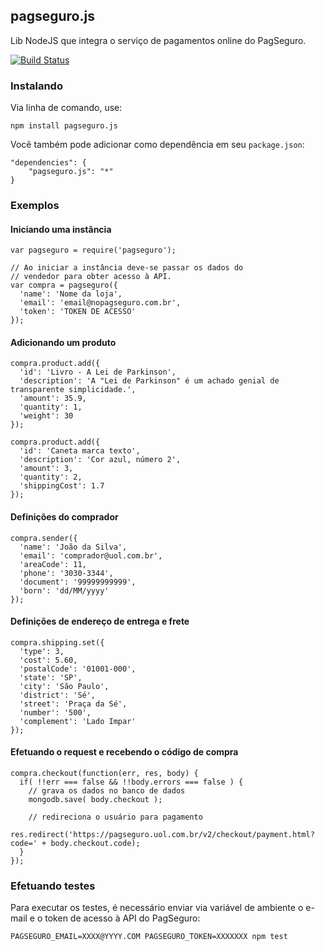 ## pagseguro.js

Lib NodeJS que integra o serviço de pagamentos online do PagSeguro.

[![Build Status](https://travis-ci.org/gustavopaes/pagseguro.js.png?branch=master)](https://travis-ci.org/gustavopaes/pagseguro.js)

### Instalando

Via linha de comando, use:

    npm install pagseguro.js

Você também pode adicionar como dependência em seu `package.json`:

    "dependencies": {
        "pagseguro.js": "*"
    }

### Exemplos

#### Iniciando uma instância

    var pagseguro = require('pagseguro');
    
    // Ao iniciar a instância deve-se passar os dados do
    // vendedor para obter acesso à API.
    var compra = pagseguro({
      'name': 'Nome da loja',
      'email': 'email@nopagseguro.com.br',
      'token': 'TOKEN DE ACESSO'
    });

#### Adicionando um produto

    compra.product.add({
      'id': 'Livro - A Lei de Parkinson',
      'description': 'A "Lei de Parkinson" é um achado genial de transparente simplicidade.',
      'amount': 35.9,
      'quantity': 1,
      'weight': 30
    });

    compra.product.add({
      'id': 'Caneta marca texto',
      'description': 'Cor azul, número 2',
      'amount': 3,
      'quantity': 2,
      'shippingCost': 1.7
    });

#### Definições do comprador

    compra.sender({
      'name': 'João da Silva',
      'email': 'comprador@uol.com.br',
      'areaCode': 11,
      'phone': '3030-3344',
      'document': '99999999999',
      'born': 'dd/MM/yyyy'
    });

#### Definições de endereço de entrega e frete

    compra.shipping.set({
      'type': 3,
      'cost': 5.60,
      'postalCode': '01001-000',
      'state': 'SP',
      'city': 'São Paulo',
      'district': 'Sé',
      'street': 'Praça da Sé',
      'number': '500',
      'complement': 'Lado Impar'
    });

#### Efetuando o request e recebendo o código de compra

    compra.checkout(function(err, res, body) {
      if( !!err === false && !!body.errors === false ) {
        // grava os dados no banco de dados
        mongodb.save( body.checkout );

        // redireciona o usuário para pagamento
        res.redirect('https://pagseguro.uol.com.br/v2/checkout/payment.html?code=' + body.checkout.code);
      }
    });

### Efetuando testes

Para executar os testes, é necessário enviar via variável de ambiente o e-mail e o token de acesso à API do PagSeguro:

`PAGSEGURO_EMAIL=XXXX@YYYY.COM PAGSEGURO_TOKEN=XXXXXXX npm test`
